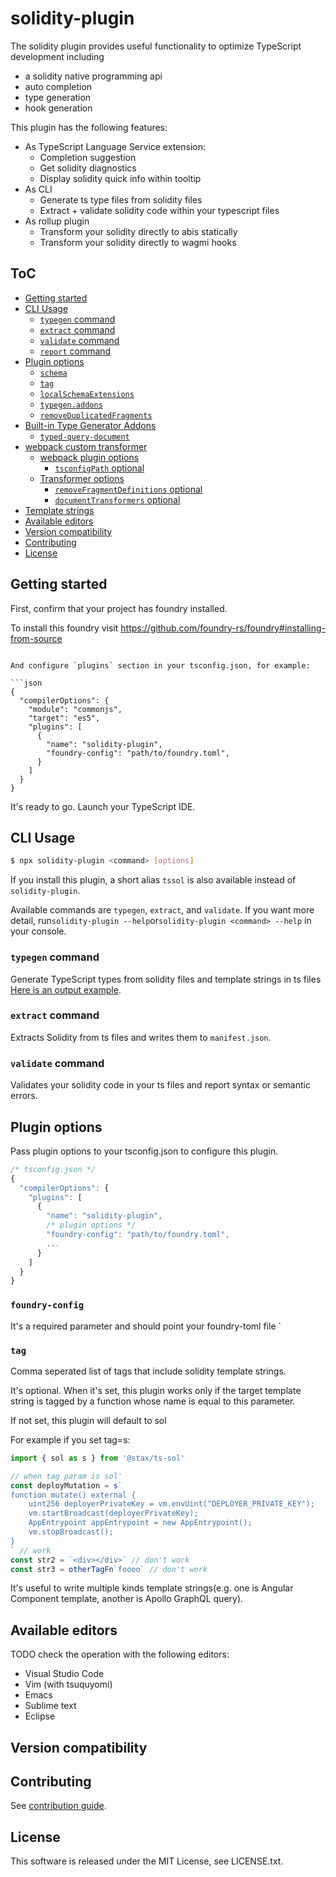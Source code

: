 # solidity-plugin

The solidity plugin provides useful functionality to optimize TypeScript development including

- a solidity native programming api
- auto completion
- type generation
- hook generation

This plugin has the following features:

- As TypeScript Language Service extension:
  - Completion suggestion
  - Get solidity diagnostics
  - Display solidity quick info within tooltip
- As CLI
  - Generate ts type files from solidity files
  - Extract + validate solidity code within your typescript files
- As rollup plugin
  - Transform your solidity directly to abis statically
  - Transform your solidity directly to wagmi hooks

## ToC

<!-- toc -->

- [Getting started](#getting-started)
- [CLI Usage](#cli-usage)
  - [`typegen` command](#typegen-command)
  - [`extract` command](#extract-command)
  - [`validate` command](#validate-command)
  - [`report` command](#report-command)
- [Plugin options](#plugin-options)
  - [`schema`](#schema)
  - [`tag`](#tag)
  - [`localSchemaExtensions`](#localschemaextensions)
  - [`typegen.addons`](#typegenaddons)
  - [`removeDuplicatedFragments`](#removeduplicatedfragments)
- [Built-in Type Generator Addons](#built-in-type-generator-addons)
  - [`typed-query-document`](#typed-query-document)
- [webpack custom transformer](#webpack-custom-transformer)
  - [webpack plugin options](#webpack-plugin-options)
    - [`tsconfigPath` optional](#tsconfigpath-optional)
  - [Transformer options](#transformer-options)
    - [`removeFragmentDefinitions` optional](#removefragmentdefinitions-optional)
    - [`documentTransformers` optional](#documenttransformers-optional)
- [Template strings](#template-strings)
- [Available editors](#available-editors)
- [Version compatibility](#version-compatibility)
- [Contributing](#contributing)
- [License](#license)

<!-- tocstop -->

## Getting started

First, confirm that your project has foundry installed.

To install this foundry visit https://github.com/foundry-rs/foundry#installing-from-source

````

And configure `plugins` section in your tsconfig.json, for example:

```json
{
  "compilerOptions": {
    "module": "commonjs",
    "target": "es5",
    "plugins": [
      {
        "name": "solidity-plugin",
        "foundry-config": "path/to/foundry.toml",
      }
    ]
  }
}
````

It's ready to go. Launch your TypeScript IDE.

## CLI Usage

```sh
$ npx solidity-plugin <command> [options]
```

If you install this plugin, a short alias `tssol` is also available instead of `solidity-plugin`.

Available commands are `typegen`, `extract`, and `validate`. If you want more detail, run`solidity-plugin --help`or`solidity-plugin <command> --help` in your console.

### `typegen` command

Generate TypeScript types from solidity files and template strings in ts files [Here is an output example](https://github.com/roninjin10/solidity-plugin/blob/main/project-fixtures/react-apollo-prj/src/__generated__/git-hub-query.ts).

### `extract` command

Extracts Solidity from ts files and writes them to `manifest.json`.

### `validate` command

Validates your solidity code in your ts files and report syntax or semantic errors.

## Plugin options

Pass plugin options to your tsconfig.json to configure this plugin.

```js
/* tsconfig.json */
{
  "compilerOptions": {
    "plugins": [
      {
        "name": "solidity-plugin",
        /* plugin options */
        "foundry-config": "path/to/foundry.toml",
        ...
      }
    ]
  }
}
```

### `foundry-config`

It's a required parameter and should point your foundry-toml file `

### `tag`

Comma seperated list of tags that include solidity template strings.

It's optional. When it's set, this plugin works only if the target template string is tagged by a function whose name is equal to this parameter.

If not set, this plugin will default to sol

For example if you set tag=s:

```ts
import { sol as s } from '@stax/ts-sol'

// when tag param is sol'
const deployMutation = s`
function mutate() external {
    uint256 deployerPrivateKey = vm.envUint("DEPLOYER_PRIVATE_KEY");
    vm.startBroadcast(deployerPrivateKey);
    AppEntrypoint appEntrypoint = new AppEntrypoint();
    vm.stopBroadcast();
}
` // work
const str2 = `<div></div>` // don't work
const str3 = otherTagFn`foooo` // don't work
```

It's useful to write multiple kinds template strings(e.g. one is Angular Component template, another is Apollo GraphQL query).

## Available editors

TODO check the operation with the following editors:

- Visual Studio Code
- Vim (with tsuquyomi)
- Emacs
- Sublime text
- Eclipse

## Version compatibility

## Contributing

See [contribution guide](CONTRIBUTING.md).

## License

This software is released under the MIT License, see LICENSE.txt.
